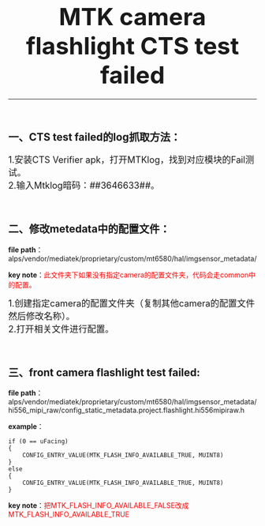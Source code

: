 # <center><font size=8>MTK camera flashlight CTS test failed</font></center>
-----------------------------------------------------------------------------------
</br>

## 一、CTS test failed的log抓取方法：
<font size=4>1.安装CTS Verifier  apk，打开MTKlog，找到对应模块的Fail测试。</font></br>
<font size=4>2.输入Mtklog暗码：*#*#3646633#*#*。</font>

</br>

## 二、修改metedata中的配置文件：
**file path**：alps/vendor/mediatek/proprietary/custom/mt6580/hal/imgsensor_metadata/

**key note**：<font color=ff0000>此文件夹下如果没有指定camera的配置文件夹，代码会走common中的配置。</font>

<font size=4>1.创建指定camera的配置文件夹（复制其他camera的配置文件然后修改名称）。</font></br>
<font size=4>2.打开相关文件进行配置。</font>

</br>

## 三、front camera flashlight test failed:
**file path**：alps/vendor/mediatek/proprietary/custom/mt6580/hal/imgsensor_metadata/hi556_mipi_raw/config_static_metadata.project.flashlight.hi556mipiraw.h

**example**：

    if (0 == uFacing)
    {
        CONFIG_ENTRY_VALUE(MTK_FLASH_INFO_AVAILABLE_TRUE, MUINT8)
    }
    else
    {
        CONFIG_ENTRY_VALUE(MTK_FLASH_INFO_AVAILABLE_TRUE, MUINT8)
    }

**key note**：<font color=ff0000>把MTK&#95;FLASH&#95;INFO&#95;AVAILABLE&#95;FALSE改成MTK&#95;FLASH&#95;INFO&#95;AVAILABLE&#95;TRUE</font>